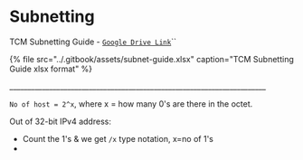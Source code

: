 # Subnetting

TCM Subnetting Guide - [`Google Drive Link`](https://drive.google.com/file/d/1ETKH31-E7G-7ntEOlWGZcDZWuukmeHFe/view)\`\`

{% file src="../.gitbook/assets/subnet-guide.xlsx" caption="TCM Subnetting Guide xlsx format" %}

\_\_\_\_\_\_\_\_\_\_\_\_\_\_\_\_\_\_\_\_\_\_\_\_\_\_\_\_\_\_\_\_\_\_\_\_\_\_\_\_\_\_\_\_\_\_\_\_\_\_\_\_\_\_\_\_\_\_\_\_\_\_\_\_\_\_\_\_\_\_\_

`No of host = 2^x`, where x = how many 0's are there in the octet.

Out of 32-bit IPv4 address:

* Count the 1's & we get `/x` type notation, x=no of 1's
* 
